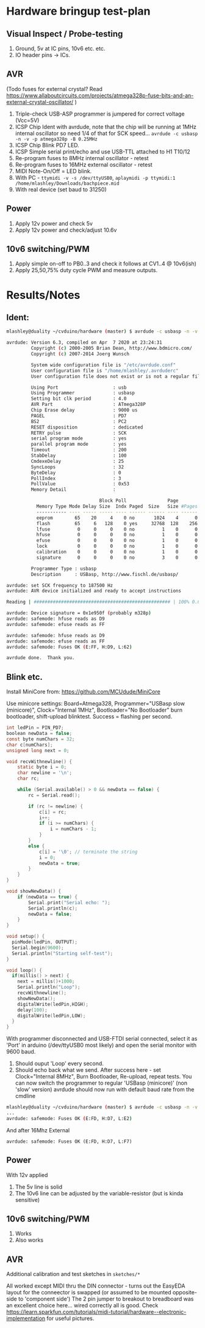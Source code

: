 # Hardware bringup test-plan

## Visual Inspect / Probe-testing
1. Ground, 5v at IC pins, 10v6 etc. etc.
2. IO header pins -> ICs.

## AVR
(Todo fuses for external crystal? Read https://www.allaboutcircuits.com/projects/atmega328p-fuse-bits-and-an-external-crystal-oscillator/ )

1. Triple-check USB-ASP programmer is jumpered for correct voltage (Vcc=5V)
2. ICSP Chip Ident with avrdude, note that the chip will be running at 1MHz internal oscillator so need 1/4 of that for SCK speed...
`avrdude -c usbasp -n -v -p atmega328p -B 0.25MHz`
3. ICSP Chip Blink PD7 LED.
4. ICSP Simple serial print/echo and use USB-TTL attached to H1 T10/12
5. Re-program fuses to 8MHz internal oscillator - retest
6. Re-program fuses to 16MHz external oscillator - retest
7. MIDI Note-On/Off = LED blink.
  1. With PC - `ttymidi -v -s /dev/ttyUSB0`, `aplaymidi -p ttymidi:1 /home/mlashley/Downloads/bachpiece.mid`
  2. With real device (set baud to 31250)


## Power
1. Apply 12v power and check 5v
2. Apply 12v power and check/adjust 10.6v

## 10v6 switching/PWM
1. Apply simple on-off to PB0..3 and check it follows at CV1..4 @ 10v6(ish)
2. Apply 25,50,75% duty cycle PWM and measure outputs.


# Results/Notes

## Ident:
```bash
mlashley@duality ~/cvduino/hardware (master) $ avrdude -c usbasp -n -v -p atmega328p -B 0.25MHz

avrdude: Version 6.3, compiled on Apr  7 2020 at 23:24:31
         Copyright (c) 2000-2005 Brian Dean, http://www.bdmicro.com/
         Copyright (c) 2007-2014 Joerg Wunsch

         System wide configuration file is "/etc/avrdude.conf"
         User configuration file is "/home/mlashley/.avrduderc"
         User configuration file does not exist or is not a regular file, skipping

         Using Port                    : usb
         Using Programmer              : usbasp
         Setting bit clk period        : 4.0
         AVR Part                      : ATmega328P
         Chip Erase delay              : 9000 us
         PAGEL                         : PD7
         BS2                           : PC2
         RESET disposition             : dedicated
         RETRY pulse                   : SCK
         serial program mode           : yes
         parallel program mode         : yes
         Timeout                       : 200
         StabDelay                     : 100
         CmdexeDelay                   : 25
         SyncLoops                     : 32
         ByteDelay                     : 0
         PollIndex                     : 3
         PollValue                     : 0x53
         Memory Detail                 :

                                  Block Poll               Page                       Polled
           Memory Type Mode Delay Size  Indx Paged  Size   Size #Pages MinW  MaxW   ReadBack
           ----------- ---- ----- ----- ---- ------ ------ ---- ------ ----- ----- ---------
           eeprom        65    20     4    0 no       1024    4      0  3600  3600 0xff 0xff
           flash         65     6   128    0 yes     32768  128    256  4500  4500 0xff 0xff
           lfuse          0     0     0    0 no          1    0      0  4500  4500 0x00 0x00
           hfuse          0     0     0    0 no          1    0      0  4500  4500 0x00 0x00
           efuse          0     0     0    0 no          1    0      0  4500  4500 0x00 0x00
           lock           0     0     0    0 no          1    0      0  4500  4500 0x00 0x00
           calibration    0     0     0    0 no          1    0      0     0     0 0x00 0x00
           signature      0     0     0    0 no          3    0      0     0     0 0x00 0x00

         Programmer Type : usbasp
         Description     : USBasp, http://www.fischl.de/usbasp/

avrdude: set SCK frequency to 187500 Hz
avrdude: AVR device initialized and ready to accept instructions

Reading | ################################################## | 100% 0.01s

avrdude: Device signature = 0x1e950f (probably m328p)
avrdude: safemode: hfuse reads as D9
avrdude: safemode: efuse reads as FF

avrdude: safemode: hfuse reads as D9
avrdude: safemode: efuse reads as FF
avrdude: safemode: Fuses OK (E:FF, H:D9, L:62)

avrdude done.  Thank you.
```

## Blink etc.
Install MiniCore from: https://github.com/MCUdude/MiniCore

Use minicore settings: Board=Atmega328, Programmer="USBasp slow (minicore)", Clock="Internal 1MHz", Bootloader="No Bootloader"
burn bootloader,
shift-upload blinktest.
Success = flashing per second.
```c
int ledPin = PIN_PD7;
boolean newData = false;
const byte numChars = 32;
char c[numChars];
unsigned long next = 0;

void recvWithnewline() {
    static byte i = 0;
    char newline = '\n';
    char rc;

    while (Serial.available() > 0 && newData == false) {
        rc = Serial.read();

        if (rc != newline) {
            c[i] = rc;
            i++;
            if (i >= numChars) {
                i = numChars - 1;
            }
        }
        else {
            c[i] = '\0'; // terminate the string
            i = 0;
            newData = true;
        }
    }
}

void showNewData() {
    if (newData == true) {
        Serial.print("Serial echo: ");
        Serial.println(c);
        newData = false;
    }
}

void setup() {
  pinMode(ledPin, OUTPUT);
  Serial.begin(9600);
  Serial.println("Starting self-test");
}

void loop() {
  if(millis() > next) {
    next = millis()+1000;
    Serial.println("Loop");
    recvWithnewline();
    showNewData();
    digitalWrite(ledPin,HIGH);
    delay(100);
    digitalWrite(ledPin,LOW);
  }
}
```
With programmer disconnected and USB-FTDI serial connected, select it as 'Port' in arduino (/dev/ttyUSB0 most likely) and open the serial monitor with 9600 baud.
1. Should ouput 'Loop' every second.
2. Should echo back what we send.
After success here - set Clock="Internal 8MHz", Burn Bootloader, Re-upload, repeat tests.
You can now switch the programmer to regular 'USBasp (minicore)' (non 'slow' version)
avrdude should now run with default baud rate from the cmdline
```bash
mlashley@duality ~/cvduino/hardware (master) $ avrdude -c usbasp -n -v -p atmega328p
...
avrdude: safemode: Fuses OK (E:FD, H:D7, L:E2)
```
And after 16Mhz External
```
avrdude: safemode: Fuses OK (E:FD, H:D7, L:F7)
```

## Power
With 12v applied
1. The 5v line is solid
2. The 10v6 line can be adjusted by the variable-resistor (but is kinda sensitive)

## 10v6 switching/PWM
1. Works
2. Also works

## AVR
Additional calibration and test sketches in `sketches/*`

All worked except MIDI thru the DIN connector - turns out the EasyEDA layout for the conneector is swapped (or assumed to be mounted opposite-side to 'component side')
The 2 pin jumper to breakout to breadboard was an excellent choice here... wired correctly all is good.
Check https://learn.sparkfun.com/tutorials/midi-tutorial/hardware--electronic-implementation for useful pictures.
